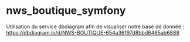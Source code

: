 # nws_boutique_symfony


Utilisation du service dbdiagram afin de visualiser notre base de donnée : https://dbdiagram.io/d/NWS-BOUTIQUE-654a36f97d8bbd6465ab6888
